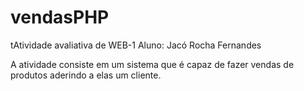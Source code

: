 # vendasPHP
tAtividade avaliativa de WEB-1
Aluno: Jacó Rocha Fernandes

A atividade consiste em um sistema que é capaz de fazer vendas de produtos aderindo a elas um cliente.
